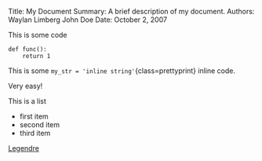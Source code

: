 Title: My Document
Summary: A brief description of my document.
Authors: Waylan Limberg
         John Doe
Date: October 2, 2007

This is some code

```{class=prettyprint}
def func():
    return 1
```


This is some `my_str = 'inline string'`{class=prettyprint} inline code.

Very easy!

This is a list

* first item
* second item
* third item

[Legendre](https://en.wikipedia.org/wiki/Adrien-Marie_Legendre)
